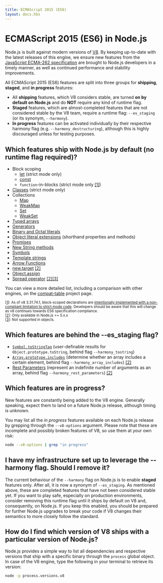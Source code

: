 ```yaml
---
title: ECMAScript 2015 (ES6)
layout: docs.hbs
---
```

# ECMAScript 2015 (ES6) in Node.js

Node.js is built against modern versions of [V8](https://developers.google.com/v8/). By keeping up-to-date with the latest releases of this engine, we ensure new features from the [JavaScript ECMA-262 specification](http://www.ecma-international.org/publications/standards/Ecma-262.htm) are brought to Node.js developers in a timely manner, as well as continued performance and stability improvements.

All ECMAScript 2015 (ES6) features are split into three groups for **shipping**, **staged**, and **in progress** features:

* All **shipping** features, which V8 considers stable, are turned **on by default on Node.js** and do **NOT** require any kind of runtime flag.
* **Staged** features, which are almost-completed features that are not considered stable by the V8 team, require a runtime flag: `--es_staging` (or its synonym, `--harmony`).
* **In progress** features can be activated individually by their respective harmony flag (e.g. `--harmony_destructuring`), although this is highly discouraged unless for testing purposes.

## Which features ship with Node.js by default (no runtime flag required)?

* Block scoping
    * [let](https://developer.mozilla.org/en-US/docs/Web/JavaScript/Reference/Statements/let) (strict mode only)
    * [const](https://developer.mozilla.org/en-US/docs/Web/JavaScript/Reference/Statements/const)
    * `function`-in-blocks (strict mode only [[1]](#ref-1)<span id="backref-1"></span>)
* [Classes](https://developer.mozilla.org/en-US/docs/Web/JavaScript/Reference/Classes) (strict mode only)
* Collections
    * [Map](https://developer.mozilla.org/en-US/docs/Web/JavaScript/Reference/Global_Objects/Map)
    * [WeakMap](https://developer.mozilla.org/en-US/docs/Web/JavaScript/Reference/Global_Objects/WeakMap)
    * [Set](https://developer.mozilla.org/en-US/docs/Web/JavaScript/Reference/Global_Objects/Set)
    * [WeakSet](https://developer.mozilla.org/en-US/docs/Web/JavaScript/Reference/Global_Objects/WeakSet)
* [Typed arrays](https://developer.mozilla.org/en-US/docs/Web/JavaScript/Typed_arrays)
* [Generators](https://developer.mozilla.org/en-US/docs/Web/JavaScript/Reference/Statements/function*)
* [Binary and Octal literals](https://developer.mozilla.org/en-US/docs/Web/JavaScript/Reference/Lexical_grammar#Numeric_literals)
* [Object literal extensions](https://github.com/lukehoban/es6features#enhanced-object-literals) (shorthand properties and methods)
* [Promises](https://developer.mozilla.org/en-US/docs/Web/JavaScript/Reference/Global_Objects/Promise)
* [New String methods](https://developer.mozilla.org/en-US/docs/Web/JavaScript/New_in_JavaScript/ECMAScript_6_support_in_Mozilla#Additions_to_the_String_object)
* [Symbols](https://developer.mozilla.org/en-US/docs/Web/JavaScript/Reference/Global_Objects/Symbol)
* [Template strings](https://developer.mozilla.org/en-US/docs/Web/JavaScript/Reference/template_strings)
* [Arrow Functions](https://developer.mozilla.org/en-US/docs/Web/JavaScript/Reference/Functions/Arrow_functions)
* [new.target](https://developer.mozilla.org/en-US/docs/Web/JavaScript/Reference/Operators/new.target) [[2]](#ref-2)<span id="backref-2"></span>
* [Object.assign](https://developer.mozilla.org/en-US/docs/Web/JavaScript/Reference/Global_Objects/Object/assign)
* [Spread operator](https://developer.mozilla.org/en-US/docs/Web/JavaScript/Reference/Operators/Spread_operator) [[2]](#ref-2)<span id="backref-2"></span>[[3]](#ref-3)<span id="backref-3"></span>

You can view a more detailed list, including a comparison with other engines, on the [compat-table](https://kangax.github.io/compat-table/es6/) project page.

<small id="ref-1">[[1](#backref-1)]: As of v8 3.31.74.1, block-scoped declarations are [intentionally implemented with a non-compliant limitation to strict mode code](https://groups.google.com/forum/#!topic/v8-users/3UXNCkAU8Es). Developers should be aware that this will change as v8 continues towards ES6 specification compliance.</small><br>
<small id="ref-2">[[2](#backref-2)]: Only available in Node.js >= 5.x.x</small><br>
<small id="ref-3">[[3](#backref-3)]: Not supported in objects.</small>

## Which features are behind the --es_staging flag?

* [`Symbol.toStringTag`](https://developer.mozilla.org/en-US/docs/Web/JavaScript/Reference/Global_Objects/Symbol) (user-definable results for `Object.prototype.toString`, behind flag `--harmony_tostring`)
* [`Array.prototype.includes`](https://developer.mozilla.org/en-US/docs/Web/JavaScript/Reference/Global_Objects/Array/includes) (determine whether
an array includes a certain element, behind flag `--harmony_array_includes`) [[2]](#ref-2)<span id="backref-2"></span>
* [Rest Parameters](https://developer.mozilla.org/en-US/docs/Web/JavaScript/Reference/Functions/rest_parameters) (represent an indefinite number
of arguments as an array, behind flag `--harmony_rest_parameters`) [[2]](#ref-2)<span id="backref-2"></span>

## Which features are in progress?

New features are constantly being added to the V8 engine. Generally speaking, expect them to land on a future Node.js release, although timing is unknown.

You may list all the *in progress* features available on each Node.js release by grepping through the `--v8-options` argument. Please note that these are incomplete and possibly broken features of V8, so use them at your own risk:

```bash
node --v8-options | grep "in progress"
```

## I have my infrastructure set up to leverage the --harmony flag. Should I remove it?

The current behaviour of the `--harmony` flag on Node.js is to enable **staged** features only. After all, it is now a synonym of `--es_staging`. As mentioned above, these are completed features that have not been considered stable yet. If you want to play safe, especially on production environments, consider removing this runtime flag until it ships by default on V8 and, consequently, on Node.js. If you keep this enabled, you should be prepared for further Node.js upgrades to break your code if V8 changes their semantics to more closely follow the standard.

## How do I find which version of V8 ships with a particular version of Node.js?

Node.js provides a simple way to list all dependencies and respective versions that ship with a specific binary through the `process` global object. In case of the V8 engine, type the following in your terminal to retrieve its version:

```bash
node -p process.versions.v8
```
